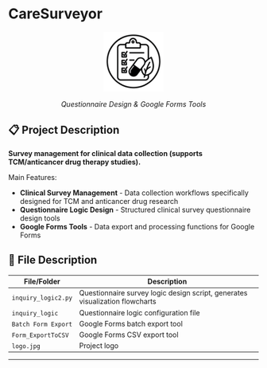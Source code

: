 # CareSurveyor

<div align="center">
  <img src="logo.jpg" alt="CareSurveyor Logo" width="120" height="120"/>
  
  *Questionnaire Design & Google Forms Tools*
</div>

## 📋 Project Description

**Survey management for clinical data collection (supports TCM/anticancer drug therapy studies).**



Main Features:
- **Clinical Survey Management** - Data collection workflows specifically designed for TCM and anticancer drug research
- **Questionnaire Logic Design** - Structured clinical survey questionnaire design tools
- **Google Forms Tools** - Data export and processing functions for Google Forms

## 📁 File Description

| File/Folder | Description |
|------------|------|
| `inquiry_logic2.py` | Questionnaire survey logic design script, generates visualization flowcharts |
| `inquiry_logic` | Questionnaire logic configuration file |
| `Batch Form Export` | Google Forms batch export tool |
| `Form_ExportToCSV` | Google Forms CSV export tool |
| `logo.jpg` | Project logo |
---
